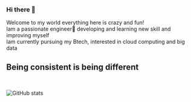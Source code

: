 ### Hi there 👋
Welcome to my world everything here is crazy and fun! <br/>
Iam a passionate engineer🙂 developing and learning new skill and improving myself<br/>
Iam currently pursuing my Btech, interested in cloud computing and big data 
<h2>Being consistent is being different</h2>
<br/>


![GitHub stats](https://github-readme-stats.vercel.app/api?username=shamanth-ch&show_icons=true&theme=tokyonight)




<!--
**shamanth-ch/shamanth-ch** is a ✨ _special_ ✨ repository because its `README.md` (this file) appears on your GitHub profile.
>
